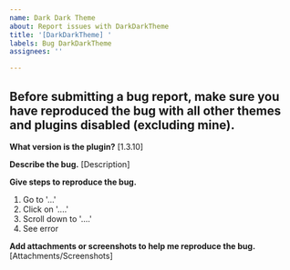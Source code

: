 ```yaml
---
name: Dark Dark Theme
about: Report issues with DarkDarkTheme
title: '[DarkDarkTheme] '
labels: Bug DarkDarkTheme
assignees: ''

---
```


## Before submitting a bug report, make sure you have reproduced the bug with all other themes and plugins disabled (excluding mine).

**What version is the plugin?**
[1.3.10]

**Describe the bug.**
[Description]

**Give steps to reproduce the bug.**
1. Go to '...'
2. Click on '....'
3. Scroll down to '....'
4. See error

**Add attachments or screenshots to help me reproduce the bug.**
[Attachments/Screenshots]
